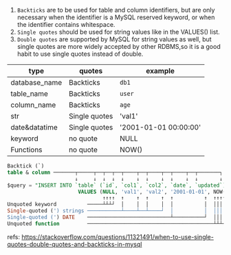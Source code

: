 
1. `Backticks` are to be used for table and column identifiers, but are only necessary when the identifier is a MySQL reserved keyword, or when the identifier contains whitespace.
2. `Single quotes` should be used for string values like in the VALUES() list. 
3. `Double quotes` are supported by MySQL for string values as well, but single quotes are more widely accepted by other RDBMS,so it is a good habit to use single quotes instead of double.


type|quotes|example
--|--|--
database_name|Backticks|`db1`
table_name|Backticks|`user`
column_name|Backticks|`age`
str|Single quotes|'val1'
date&datatime|Single quotes|'2001-01-01 00:00:00'
keyword|no quote|NULL
Functions|no quote|NOW()


```sql
Backtick (`)
table & column ───────┬─────┬──┬──┬──┬────┬──┬────┬──┬────┬──┬───────┐
                      ↓     ↓  ↓  ↓  ↓    ↓  ↓    ↓  ↓    ↓  ↓       ↓
$query = "INSERT INTO `table` (`id`, `col1`, `col2`, `date`, `updated`) 
                       VALUES (NULL, 'val1', 'val2', '2001-01-01', NOW())";
                               ↑↑↑↑  ↑    ↑  ↑    ↑  ↑          ↑  ↑↑↑↑↑ 
Unquoted keyword          ─────┴┴┴┘  │    │  │    │  │          │  │││││
Single-quoted (') strings ───────────┴────┴──┴────┘  │          │  │││││
Single-quoted (') DATE    ───────────────────────────┴──────────┘  │││││
Unquoted function         ─────────────────────────────────────────┴┴┴┴┘  
```

refs:
https://stackoverflow.com/questions/11321491/when-to-use-single-quotes-double-quotes-and-backticks-in-mysql